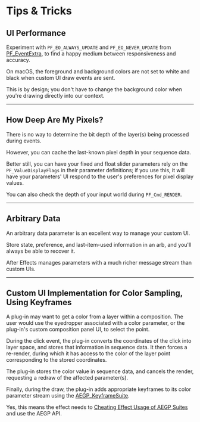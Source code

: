 # Tips & Tricks

## UI Performance

Experiment with `PF_EO_ALWAYS_UPDATE` and `PF_EO_NEVER_UPDATE` from [PF_EventExtra](PF_EventExtra.md#effect-ui-events-pf-eventextra), to find a happy medium between responsiveness and accuracy.

On macOS, the foreground and background colors are not set to white and black when custom UI draw events are sent.

This is by design; you don't have to change the background color when you're drawing directly into our context.

---

## How Deep Are My Pixels?

There is no way to determine the bit depth of the layer(s) being processed during events.

However, you can cache the last-known pixel depth in your sequence data.

Better still, you can have your fixed and float slider parameters rely on the `PF_ValueDisplayFlags` in their parameter definitions; if you use this, it will have your parameters' UI respond to the user's preferences for pixel display values.

You can also check the depth of your input world during `PF_Cmd_RENDER`.

---

## Arbitrary Data

An arbitrary data parameter is an excellent way to manage your custom UI.

Store state, preference, and last-item-used information in an arb, and you'll always be able to recover it.

After Effects manages parameters with a much richer message stream than custom UIs.

---

## Custom UI Implementation for Color Sampling, Using Keyframes

A plug-in may want to get a color from a layer within a composition. The user would use the eyedropper associated with a color parameter, or the plug-in's custom composition panel UI, to select the point.

During the click event, the plug-in converts the coordinates of the click into layer space, and stores that information in sequence data. It then forces a re-render, during which it has access to the color of the layer point corresponding to the stored coordinates.

The plug-in stores the color value in sequence data, and cancels the render, requesting a redraw of the affected parameter(s).

Finally, during the draw, the plug-in adds appropriate keyframes to its color parameter stream using the [AEGP_KeyframeSuite](../aegps/aegp-suites.md#aegps-aegp-suites-keyframe-suite).

Yes, this means the effect needs to [Cheating Effect Usage of AEGP Suites](../aegps/cheating-effect-usage-of-aegp-suites.md#aegps-cheating-effect-usage-of-aegp-suites) and use the AEGP API.
